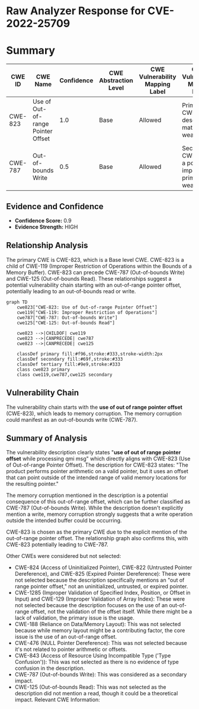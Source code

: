 # Raw Analyzer Response for CVE-2022-25709

# Summary
| CWE ID | CWE Name | Confidence | CWE Abstraction Level | CWE Vulnerability Mapping Label | CWE-Vulnerability Mapping Notes |
|---|---|---|---|---|---|
| CWE-823 | Use of Out-of-range Pointer Offset | 1.0 | Base | Allowed | Primary CWE. The description matches the weakness. |
| CWE-787 | Out-of-bounds Write | 0.5 | Base | Allowed | Secondary CWE. This is a possible impact of the primary weakness. |

## Evidence and Confidence

*   **Confidence Score:** 0.9
*   **Evidence Strength:** HIGH

## Relationship Analysis
The primary CWE is CWE-823, which is a Base level CWE. CWE-823 is a child of CWE-119 (Improper Restriction of Operations within the Bounds of a Memory Buffer). CWE-823 can precede CWE-787 (Out-of-bounds Write) and CWE-125 (Out-of-bounds Read). These relationships suggest a potential vulnerability chain starting with an out-of-range pointer offset, potentially leading to an out-of-bounds read or write.

```mermaid
graph TD
    cwe823["CWE-823: Use of Out-of-range Pointer Offset"]
    cwe119["CWE-119: Improper Restriction of Operations"]
    cwe787["CWE-787: Out-of-bounds Write"]
    cwe125["CWE-125: Out-of-bounds Read"]
    
    cwe823 -->|CHILDOF| cwe119
    cwe823 -->|CANPRECEDE| cwe787
    cwe823 -->|CANPRECEDE| cwe125
    
    classDef primary fill:#f96,stroke:#333,stroke-width:2px
    classDef secondary fill:#69f,stroke:#333
    classDef tertiary fill:#9e9,stroke:#333
    class cwe823 primary
    class cwe119,cwe787,cwe125 secondary
```

## Vulnerability Chain
The vulnerability chain starts with the **use of out of range pointer offset** (CWE-823), which leads to memory corruption. The memory corruption could manifest as an out-of-bounds write (CWE-787).

## Summary of Analysis
The vulnerability description clearly states "**use of out of range pointer offset** while processing qmi msg" which directly aligns with CWE-823 (Use of Out-of-range Pointer Offset). The description for CWE-823 states: "The product performs pointer arithmetic on a valid pointer, but it uses an offset that can point outside of the intended range of valid memory locations for the resulting pointer."

The memory corruption mentioned in the description is a potential consequence of this out-of-range offset, which can be further classified as CWE-787 (Out-of-bounds Write). While the description doesn't explicitly mention a write, memory corruption strongly suggests that a write operation outside the intended buffer could be occurring.

CWE-823 is chosen as the primary CWE due to the explicit mention of the out-of-range pointer offset. The relationship graph also confirms this, with CWE-823 potentially leading to CWE-787.

Other CWEs were considered but not selected:

*   CWE-824 (Access of Uninitialized Pointer), CWE-822 (Untrusted Pointer Dereference), and CWE-825 (Expired Pointer Dereference): These were not selected because the description specifically mentions an "out of range pointer offset," not an uninitialized, untrusted, or expired pointer.
*   CWE-1285 (Improper Validation of Specified Index, Position, or Offset in Input) and CWE-129 (Improper Validation of Array Index): These were not selected because the description focuses on the use of an out-of-range offset, not the validation of the offset itself. While there might be a lack of validation, the primary issue is the usage.
*   CWE-188 (Reliance on Data/Memory Layout): This was not selected because while memory layout might be a contributing factor, the core issue is the use of an out-of-range offset.
*   CWE-476 (NULL Pointer Dereference): This was not selected because it's not related to pointer arithmetic or offsets.
*   CWE-843 (Access of Resource Using Incompatible Type ('Type Confusion')): This was not selected as there is no evidence of type confusion in the description.
*   CWE-787 (Out-of-bounds Write): This was considered as a secondary impact.
*   CWE-125 (Out-of-bounds Read): This was not selected as the description did not mention a read, though it could be a theoretical impact.
Relevant CWE Information: